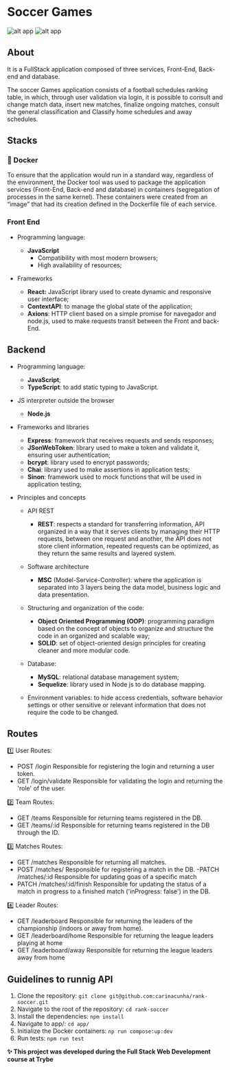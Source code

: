# Soccer Games #
![alt app](soccer_1.png "screen app")
![alt app](soccer_2.png "screen app")

## About ##

It is a FullStack application composed of three services, Front-End, Back-end and database.

The soccer Games application consists of a football schedules ranking table, in which, through user validation via login, it is possible to consult and change match data, insert new matches, finalize ongoing matches, consult the general classification and Classify home schedules and away schedules.

## Stacks ##

### :whale: Docker ###
To ensure that the application would run in a standard way, regardless of the environment, the Docker tool was used to package the application services (Front-End, Back-end and database) in containers (segregation of processes in the same kernel).
These containers were created from an “image” that had its creation defined in the Dockerfile file of each service.

### Front End ###

* Programming language:
  * **JavaScript**
     * Compatibility with most modern browsers;
     * High availability of resources;
         
* Frameworks
  * **React:** JavaScript library used to create dynamic and responsive user interface;
  * **ContextAPI**: to manage the global state of the application;
  * **Axions**: HTTP client based on a simple promise for navegador and node.js, used to make requests transit between the Front and back-End.

## Backend ##

* Programming language:
  * **JavaScript**;
  * **TypeScript**: to add static typing to JavaScript.
     
* JS interpreter outside the browser
  * **Node.js**
    
* Frameworks and libraries
  * **Express**: framework that receives requests and sends responses;
  * **JSonWebToken**: library used to make a token and validate it, ensuring user authentication;
  * **bcrypt**: library used to encrypt passwords;
  * **Chai**: library used to make assertions in application tests;
  * **Sinon**: framework used to mock functions that will be used in application testing;
     
* Principles and concepts
  * API REST
    * **REST**: respects a standard for transferring information, API organized in a way that it serves clients by managing their HTTP requests,              between one request and another, the API does not store client information, repeated requests can be optimized, as they return the same results          and layered system.

  * Software architecture
    * **MSC** (Model-Service-Controller): where the application is separated into 3 layers being the data model, business logic and data presentation.

  * Structuring and organization of the code:
       * **Object Oriented Programming (OOP)**: programming paradigm based on the concept of objects to organize and structure the code in an organized         and scalable way;
       * **SOLID**: set of object-oriented design principles for creating cleaner and more modular code.

  * Database:
       * **MySQL**: relational database management system;
       * **Sequelize**: library used in Node js to do database mapping.

  * Environment variables: to hide access credentials, software behavior settings or other sensitive or relevant information that does not require the        code to be changed.

## Routes ##

1️⃣ User Routes:

* POST /login
  Responsible for registering the login and returning a user token.
* GET /login/validate
  Responsible for validating the login and returning the 'role' of the user.

2️⃣ Team Routes:

* GET /teams
  Responsible for returning teams registered in the DB.
* GET /teams/:id
  Responsible for returning teams registered in the DB through the ID.

3️⃣ Matches Routes:

* GET /matches
  Responsible for returning all matches.
* POST /matches/
  Responsible for registering a match in the DB. -PATCH /matches/:id
  Responsible for updating goas of a specific match
* PATCH /matches/:id/finish
  Responsible for updating the status of a match in progress to a finished match ('inProgress: false') in the DB.

4️⃣ Leader Routes:

* GET /leaderboard
  Responsible for returning the leaders of the championship (indoors or away from home).
* GET /leaderboard/home
  Responsible for returning the league leaders playing at home
* GET /leaderboard/away
  Responsible for returning the league leaders away from home


## Guidelines to runnig API ##

1. Clone the repository: ```git clone git@github.com:carinacunha/rank-soccer.git```
2. Navigate to the root of the repository: ```cd rank-soccer```
4. Install the dependencies: ```npm install ```
5. Navigate to app/: ```cd app/ ```
6. Initialize the Docker containers: ```np run compose:up:dev```
7. Run tests: ```npm run test```

**✨ This project was developed during the Full Stack Web Development course at Trybe**
